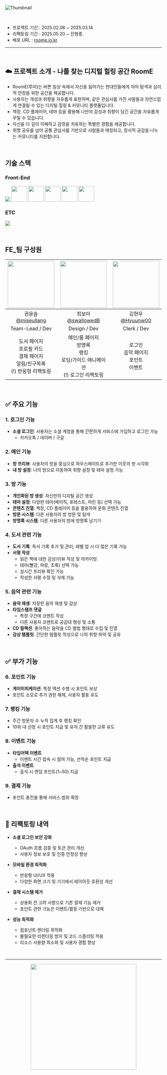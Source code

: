 ![Thumbnail](https://github.com/user-attachments/assets/2b64a918-ded2-4f52-8a87-f5c711cfea7b)

<br/>

- 프로젝트 기간 : 2025.02.06 ~ 2025.03.14
- 리팩토링 기간 : 2025.05.20 ~ 진행중
- 배포 URL : [roome.io.kr](https://www.roome.io.kr)


<hr/>

<br/>

## ☁️ 프로젝트 소개 - 나를 찾는 디지털 힐링 공간 RoomE
- RoomE(루미)는 바쁜 일상 속에서 자신을 잃어가는 현대인들에게 자아 탐색과 심리적 안정을 위한 공간을 제공합니다.
- 사용자는 개성과 취향을 자유롭게 표현하며, 같은 관심사를 가진 사람들과 자연스럽게 연결될 수 있는 디지털 힐링 & 커뮤니티 플랫폼입니다.
- 책장, CD 플레이어, 테마 등을 활용해 나만의 감성과 취향이 담긴 공간을 자유롭게 꾸밀 수 있습니다.
- 자신을 더 깊이 이해하고 감정을 치유하는 특별한 경험을 제공합니다.
- 취향 공유를 넘어 공통 관심사를 기반으로 사람들과 매칭되고, 정서적 공감을 나누는 커뮤니티를 지원합니다.

<br />

## 기술 스택

### Front-End
<div>
  <img src="https://skillicons.dev/icons?i=react,ts,tailwind,threejs" />
  <img src="https://github.com/user-attachments/assets/f7d7593a-aac1-4a7b-961e-6bc66171df3b" width="50px" />
  <img src="https://github.com/user-attachments/assets/9e0815e0-ec6a-457d-9ea2-7365bd887b5b" width="50px" />
  <img src="https://github.com/user-attachments/assets/8006a7df-dbe0-4a9c-8436-fd8dbab2bdc8" width="50px" />
  <img src="https://github.com/user-attachments/assets/64344e16-f943-44ef-be67-257dcca718fd" width="50px" />
  <img src="https://github.com/user-attachments/assets/c2c596cf-2f71-4680-86ed-a3b735c62152" width="50px" />
</p>

### ETC
<div>
  <img src="https://skillicons.dev/icons?i=blender,ai,figma,git,github,githubactions,notion" />
</p>
</div>

<br />

## FE_팀 구성원
|<img src="https://avatars.githubusercontent.com/u/155376060?v=4" width="150" height="150"/>|<img src="https://avatars.githubusercontent.com/u/165476198?v=4" width="150" height="150"/>|<img src="https://avatars.githubusercontent.com/u/96560273?v=4" width="150" height="150"/>|
|:-:|:-:|:-:|
|권윤슬<br/>[@miseullang](https://github.com/miseullang)|최보아 <br/>[@swallowedB](https://github.com/swallowedB)|김현우<br/>[@Hyuunw00](https://github.com/Hyuunw00)|
| Team-Lead / Dev | Design / Dev | Clerk / Dev |
| 도서 페이지 <br> 프로필 카드 <br> 결제 페이지 <br> 알림/친구목록 <br> (!) 반응형 리팩토링 | 메인/룸 페이지 <br> 방명록 <br> 랭킹 <br> 로딩/가이드 애니메이션 <br> (!) 로그인 리팩토링 | 로그인 <br> 음악 페이지 <br> 포인트 <br> 이벤트 |

<br />

## ✅ 주요 기능

### 1. 로그인 기능
- **소셜 로그인**: 사용자는 소셜 계정을 통해 간편하게 서비스에 가입하고 로그인 가능
  - 카카오톡 / 네이버 / 구글

### 2. 메인 기능
- **방 프리뷰**: 사용자의 방을 중심으로 하우스메이트로 추가한 이웃의 방 시각화
- **내 방 설정**: 나의 방으로 이동하여 취향 설정 및 테마 설정 가능

### 3. 방 기능
- **개인화된 방 생성**: 자신만의 디지털 공간 생성
- **테마 설정**: 다양한 테마(베이직, 포레스트, 마린 등) 선택 가능
- **콘텐츠 진열**: 책장, CD 플레이어 등을 활용하여 문화 콘텐츠 진열
- **방문 시스템**: 다른 사용자의 방 방문 및 탐색
- **방명록 시스템**: 다른 사용자의 방에 방명록 남기기

### 4. 도서 관련 기능
- **도서 기록**: 독서 기록 추가 및 관리, 레벨 업 시 더 많은 기록 가능
- **서평 작성**
  - 읽은 책에 대한 감상/리뷰 작성 및 아카이빙
  - 테마(빨강, 파랑, 초록) 선택 가능
  - 실시간 프리뷰 확인 가능
  - 작성한 서평 수정 및 삭제 가능

### 5. 음악 관련 기능
- **음악 재생**: 저장한 음악 재생 및 감상
- **타임스탬프 댓글**
  - 특정 구간에 코멘트 작성
  - 다른 사용자 코멘트로 공감대 형성 및 소통
- **CD 컬렉션**: 좋아하는 음악을 CD 앨범 형태로 수집 및 진열
- **감상 템플릿**: 간단한 템플릿 작성으로 나의 취향 파악 및 공유

<br/>

## ✅ 부가 기능

### 6. 포인트 기능
- **게이미피케이션**: 특정 액션 수행 시 포인트 보상
- 포인트 소모로 추가 권한 해제, 사용자 활동 유도

### 7. 랭킹 기능
- 주간 방문자 수 누적 집계 후 랭킹 확인
- 10위 내 선정 시 포인트 지급 및 유저 간 활발한 교류 유도

### 8. 이벤트 기능
- **타임어택 이벤트**
  - 이벤트 시간 접속 시 참여 가능, 선착순 포인트 지급
- **출석 이벤트**
  - 출석 시 랜덤 포인트(1~50) 지급

### 9. 결제 기능
- 포인트 충전을 통해 서비스 범위 확장

<br/>

## 🔧 리팩토링 내역

- **소셜 로그인 보안 강화**
  - OAuth 흐름 검증 및 토큰 관리 개선
  - 사용자 정보 보호 및 인증 안정성 향상

- **모바일 환경 최적화**
  - 반응형 UI/UX 적용
  - 다양한 화면 크기 및 기기에서 레이아웃 호환성 개선

- **결제 시스템 제거**
  - 상용화 전 고려 사항으로 기존 결제 기능 제거
  - 포인트 관련 기능은 이벤트/활동 기반으로 대체

- **성능 최적화**
  - 컴포넌트 렌더링 최적화
  - 불필요한 리렌더링 방지 및 코드 스플리팅 적용
  - 리소스 사용량 최소화 및 사용자 경험 향상


<br/>

<hr />

<div align='center'>
  <a href="https://desqb38rc2v50.cloudfront.net/">
    <img src="https://github.com/user-attachments/assets/fbd61d4b-096a-4f1b-aa5e-4c3d7babee83" width="340" />
  </a>
</div>
